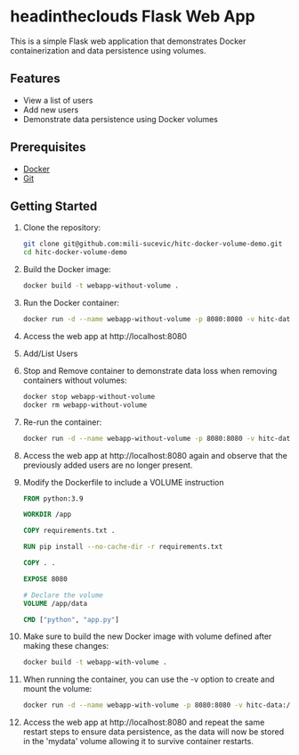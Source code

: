 # headintheclouds Flask Web App

This is a simple Flask web application that demonstrates Docker containerization and data persistence using volumes.

## Features

- View a list of users
- Add new users
- Demonstrate data persistence using Docker volumes

## Prerequisites

- [Docker](https://www.docker.com/)
- [Git](https://git-scm.com/)

## Getting Started

1. Clone the repository:

   ```bash
   git clone git@github.com:mili-sucevic/hitc-docker-volume-demo.git
   cd hitc-docker-volume-demo

2. Build the Docker image:

    ```bash
    docker build -t webapp-without-volume .

3. Run the Docker container:

    ```bash
    docker run -d --name webapp-without-volume -p 8080:8080 -v hitc-data:/app/data webapp-without-volume

4. Access the web app at http://localhost:8080

5. Add/List Users

6. Stop and Remove container to demonstrate data loss when removing containers without volumes:

    ```bash 
    docker stop webapp-without-volume
    docker rm webapp-without-volume

7. Re-run the container:
    
    ```bash
    docker run -d --name webapp-without-volume -p 8080:8080 -v hitc-data:/app/data webapp-without-volume

8. Access the web app at http://localhost:8080 again and observe that the previously added users are no longer present.

9. Modify the Dockerfile to include a VOLUME instruction

    ```Dockerfile
    FROM python:3.9

    WORKDIR /app

    COPY requirements.txt .

    RUN pip install --no-cache-dir -r requirements.txt

    COPY . .

    EXPOSE 8080

    # Declare the volume
    VOLUME /app/data

    CMD ["python", "app.py"]

10. Make sure to build the new Docker image with volume defined after making these changes:

    ```bash
    docker build -t webapp-with-volume .

11. When running the container, you can use the -v option to create and mount the volume:

    ```bash
    docker run -d --name webapp-with-volume -p 8080:8080 -v hitc-data:/app/data webapp-with-volume

12. Access the web app at http://localhost:8080 and repeat the same restart steps to ensure data persistence, as the data will now be stored in the 'mydata' volume allowing it to survive container restarts.
